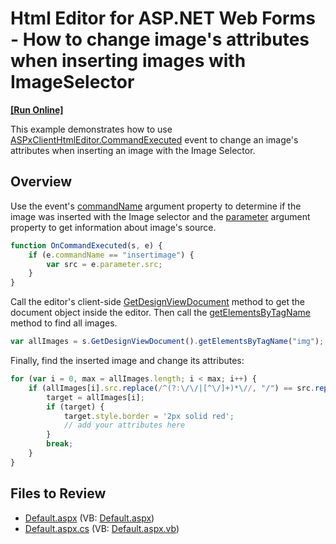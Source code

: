 # Html Editor for ASP.NET Web Forms - How to change image's attributes when inserting images with ImageSelector
<!-- run online -->
**[[Run Online]](https://codecentral.devexpress.com/t109859/)**
<!-- run online end -->

This example demonstrates how to use [ASPxClientHtmlEditor.CommandExecuted](https://docs.devexpress.com/AspNet/js-ASPxClientHtmlEditor.CommandExecuted) event to change an image's attributes when inserting an image with the Image Selector.

## Overview

Use the event's [commandName](https://docs.devexpress.com/AspNet/js-ASPxClientHtmlEditorCommandEventArgs.commandName) argument property to determine if the image was inserted with the Image selector and the [parameter](https://docs.devexpress.com/AspNet/js-ASPxClientHtmlEditorCommandEventArgs.parameter) argument property to get information about image's source.

```js
function OnCommandExecuted(s, e) {
    if (e.commandName == "insertimage") {
        var src = e.parameter.src;
    }
}

```

Call the editor's client-side [GetDesignViewDocument](https://docs.devexpress.com/AspNet/js-ASPxClientHtmlEditor.GetDesignViewDocument) method to get the document object inside the editor. Then call the [getElementsByTagName](https://developer.mozilla.org/en-US/docs/Web/API/Element/getElementsByTagName) method to find all images.

```js
var allImages = s.GetDesignViewDocument().getElementsByTagName("img");
```

Finally, find the inserted image and change its attributes:


```js
for (var i = 0, max = allImages.length; i < max; i++) {
    if (allImages[i].src.replace(/^(?:\/\/|[^\/]+)*\//, "/") == src.replace(/^(?:\/\/|[^\/]+)*\//, "/")) {
        target = allImages[i];
        if (target) {
            target.style.border = '2px solid red';
            // add your attributes here
        }
        break;
    }
}
```

## Files to Review

* [Default.aspx](./CS/Default.aspx) (VB: [Default.aspx](./VB/Default.aspx))
* [Default.aspx.cs](./CS/Default.aspx.cs) (VB: [Default.aspx.vb](./VB/Default.aspx.vb))

